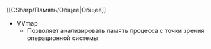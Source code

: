 [[CSharp/Память/Общее|Общее]]

- VVmap
	- Позволяет анализировать память процесса с точки зрения операционной системы